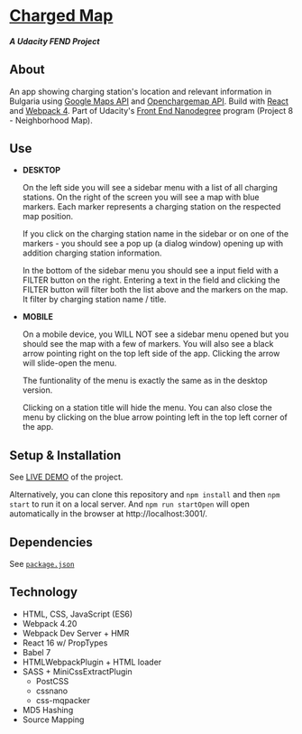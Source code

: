 # [Charged Map](https://todiros.github.io/charge-map/)
##### *A Udacity FEND Project*

## About

An app showing charging station's location and relevant information in Bulgaria using [Google Maps API](https://developers.google.com/maps/documentation/javascript/tutorial) and [Openchargemap API](https://map.openchargemap.io/). Build with [React](https://reactjs.org/) and [Webpack 4](https://webpack.js.org/). Part of Udacity's [Front End Nanodegree](https://eu.udacity.com/course/front-end-web-developer-nanodegree--nd001) program (Project 8 - Neighborhood Map). 

## Use

- **DESKTOP**
    
    On the left side you will see a sidebar menu with a list of all charging stations. On the right of the screen you will see a map with blue markers. Each marker represents a charging station on the respected map position. 
    
    If you click on the charging station name in the sidebar or on one of the markers - you should see a pop up (a dialog window) opening up with addition charging station information.

    In the bottom of the sidebar menu you should see a input field with a FILTER button on the right. Entering a text in the field and clicking the FILTER button will filter both the list above and the markers on the map. It filter by charging station name / title.   

- **MOBILE**

    On a mobile device, you WILL NOT see a sidebar menu opened but you should see the map with a few of markers. You will also see a black arrow pointing right on the top left side of the app. Clicking the arrow will slide-open the menu. 
    
    The funtionality of the menu is exactly the same as in the desktop version. 
    
    Clicking on a station title will hide the menu. You can also close the menu by clicking on the blue arrow pointing left in the top left corner of the app. 

## Setup & Installation

See [LIVE DEMO](https://todiros.github.io/charge-map/) of the project. 
    
Alternatively, you can clone this repository and `npm install` and then `npm start` to run it on a local server. And `npm run startOpen` will open automatically in the browser at http://localhost:3001/.

## Dependencies 

See [`package.json`](https://github.com/Todiros/my-reads/blob/master/package.json)

## Technology

* HTML, CSS, JavaScript (ES6)
* Webpack 4.20
* Webpack Dev Server + HMR
* React 16 w/ PropTypes
* Babel 7
* HTMLWebpackPlugin + HTML loader
* SASS + MiniCssExtractPlugin
    * PostCSS
    * cssnano
    * css-mqpacker
* MD5 Hashing
* Source Mapping
